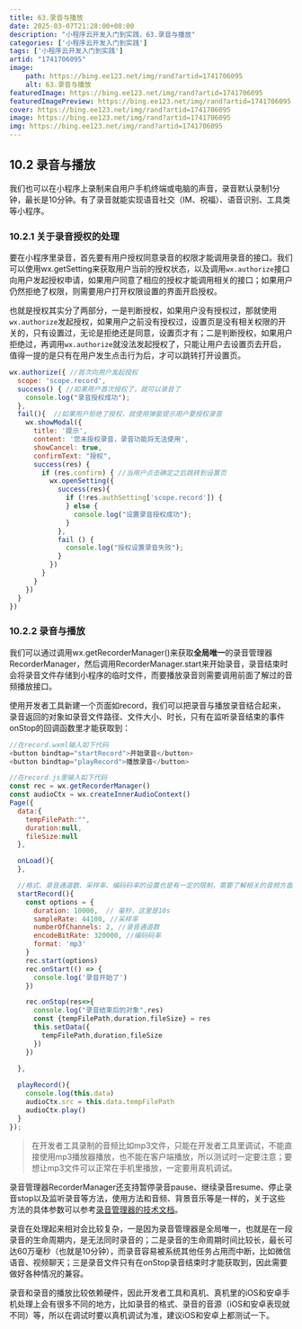 ```yaml
---
title: 63.录音与播放
date: 2025-03-07T21:28:00+08:00
description: "小程序云开发入门到实践，63.录音与播放"
categories: ['小程序云开发入门到实践']
tags: ['小程序云开发入门到实践']
artid: "1741706095"
image:
    path: https://bing.ee123.net/img/rand?artid=1741706095
    alt: 63.录音与播放
featuredImage: https://bing.ee123.net/img/rand?artid=1741706095
featuredImagePreview: https://bing.ee123.net/img/rand?artid=1741706095
cover: https://bing.ee123.net/img/rand?artid=1741706095
image: https://bing.ee123.net/img/rand?artid=1741706095
img: https://bing.ee123.net/img/rand?artid=1741706095
---
```


## 10.2 录音与播放
我们也可以在小程序上录制来自用户手机终端或电脑的声音，录音默认录制1分钟，最长是10分钟。有了录音就能实现语音社交（IM、祝福）、语音识别、工具类等小程序。

### 10.2.1 关于录音授权的处理
要在小程序里录音，首先要有用户授权同意录音的权限才能调用录音的接口。我们可以使用wx.getSetting来获取用户当前的授权状态，以及调用`wx.authorize`接口向用户发起授权申请，如果用户同意了相应的授权才能调用相关的接口；如果用户仍然拒绝了权限，则需要用户打开权限设置的界面开启授权。

也就是授权其实分了两部分，一是判断授权，如果用户没有授权过，那就使用`wx.authorize`发起授权，如果用户之前没有授权过，设置页是没有相关权限的开关的，只有设置过，无论是拒绝还是同意，设置页才有；二是判断授权，如果用户拒绝过，再调用`wx.authorize`就没法发起授权了，只能让用户去设置页去开启，值得一提的是只有在用户发生点击行为后，才可以跳转打开设置页。

```javascript
wx.authorize({ //首次向用户发起授权
  scope: 'scope.record', 
  success() { //如果用户首次授权了，就可以录音了
    console.log("录音授权成功");
  },
  fail(){  //如果用户拒绝了授权，就使用弹窗提示用户要授权录音
    wx.showModal({ 
      title: '提示',
      content: '您未授权录音，录音功能将无法使用',
      showCancel: true,
      confirmText: "授权",
      success(res) {  
        if (res.confirm) { //当用户点击确定之后跳转到设置页
          wx.openSetting({
            success(res){
              if (!res.authSetting['scope.record']) { 
              } else {
                console.log("设置录音授权成功");
              }
            },
            fail () {
              console.log("授权设置录音失败");
            }
          })
        } 
      }
    })
  }
})
```

### 10.2.2 录音与播放
我们可以通过调用wx.getRecorderManager()来获取**全局唯一**的录音管理器RecorderManager，然后调用RecorderManager.start来开始录音，录音结束时会将录音文件存储到小程序的临时文件，而要播放录音则需要调用前面了解过的音频播放接口。

使用开发者工具新建一个页面如record，我们可以把录音与播放录音结合起来，录音返回的对象如录音文件路径、文件大小、时长，只有在监听录音结束的事件onStop的回调函数里才能获取到：
```javascript
//在record.wxml输入如下代码
<button bindtap="startRecord">开始录音</button>
<button bindtap="playRecord">播放录音</button>

//在record.js里输入如下代码
const rec = wx.getRecorderManager()
const audioCtx = wx.createInnerAudioContext()
Page({
  data:{
    tempFilePath:"",
    duration:null,
    fileSize:null
  },

  onLoad(){
  },

  //格式、录音通道数、采样率、编码码率的设置也是有一定的限制，需要了解相关的音频方面的知识才能自主设置，不然比较容易出错
  startRecord(){
    const options = {
      duration: 10000,  // 毫秒，这里是10s
      sampleRate: 44100, //采样率
      numberOfChannels: 2, //录音通道数
      encodeBitRate: 320000, //编码码率
      format: 'mp3'
    }
    rec.start(options)
    rec.onStart(() => {
      console.log('录音开始了')
    })

    rec.onStop(res=>{
      console.log("录音结束后的对象",res)
      const {tempFilePath,duration,fileSize} = res
      this.setData({
        tempFilePath,duration,fileSize
      })
    })
  
  },

  playRecord(){
    console.log(this.data)
    audioCtx.src = this.data.tempFilePath
    audioCtx.play()
  }
});
```
>在开发者工具录制的音频比如mp3文件，只能在开发者工具里调试，不能直接使用mp3播放器播放，也不能在客户端播放，所以测试时一定要注意；要想让mp3文件可以正常在手机里播放，一定要用真机调试。

录音管理器RecorderManager还支持暂停录音pause、继续录音resume、停止录音stop以及监听录音等方法，使用方法和音频、背景音乐等是一样的，关于这些方法的具体参数可以参考[录音管理器的技术文档](https://developers.weixin.qq.com/miniprogram/dev/api/media/recorder/RecorderManager.html)。

录音在处理起来相对会比较复杂，一是因为录音管理器是全局唯一，也就是在一段录音的生命周期内，是无法同时录音的；二是录音的生命周期时间比较长，最长可达60万毫秒（也就是10分钟），而录音容易被系统其他任务占用而中断，比如微信语音、视频聊天；三是录音文件只有在onStop录音结束时才能获取到，因此需要做好各种情况的兼容。

录音和录音的播放比较依赖硬件，因此开发者工具和真机、真机里的iOS和安卓手机处理上会有很多不同的地方，比如录音的格式、录音的音源（iOS和安卓表现就不同）等，所以在调试时要以真机调试为准，建议iOS和安卓上都测试一下。